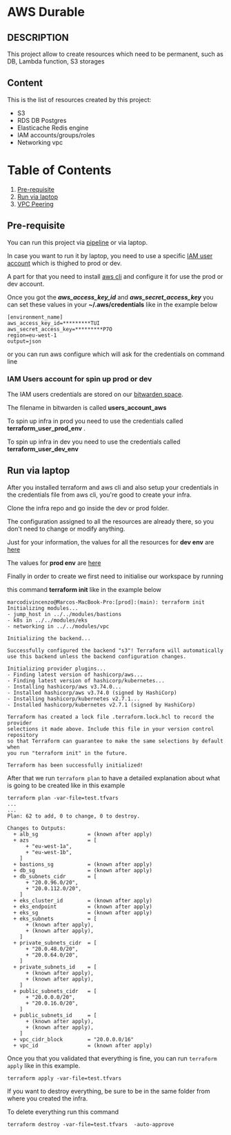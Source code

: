 # AWS Durable

## DESCRIPTION

This project allow to create resources which need to be permanent, such as DB, Lambda function, S3 storages


## Content
This is the list of resources created by this project:
- S3 
- RDS DB Postgres
- Elasticache Redis engine 
- IAM accounts/groups/roles
- Networking vpc

# Table of Contents
1. [Pre-requisite](#prerequisite)
2. [Run via laptop](#runlaptop)
3. [VPC Peering](https://gitlab.com/noah-energy/infranoah/infra_aws/-/wikis/VPC-Peering-creation)


## Pre-requisite

You can run this project via [pipeline](https://gitlab.com/noah-energy/infranoah/durable-resources-aws/-/pipelines) or via laptop. 

In case you want to run it by laptop, you need to use a specific [IAM user account](https://console.aws.amazon.com/iamv2/home#/users) which is thighed to prod or dev.

A part for that you need to install [aws cli](https://aws.amazon.com/cli/) and configure it for use the prod or dev account.

Once you got the **_aws_access_key_id_** and **_aws_secret_access_key_** you can set these values in your **~/.aws/credentials** like in the example below

```
[environment_name]
aws_access_key_id=*********TUI
aws_secret_access_key=*********P7O
region=eu-west-1
output=json
```

or you can run aws configure which will ask for the credentials on command line

### IAM Users account for spin up prod or dev

The IAM users credentials are stored on our [bitwarden space](https://bitwarden.com/).

The filename in bitwarden is called **users_account_aws** 

To spin up infra in prod you need to use the credentials called **terraform_user_prod_env** .

To spin up infra in dev you need to use the credentials called **terraform_user_dev_env**


## Run via laptop

After you installed terraform and aws cli and also setup your credentials in the credentials file from aws cli, you're good to create your infra.

Clone the infra repo and go inside the dev or prod folder.

The configuration assigned to all the resources are already there, so you don't need to change or modify anything. 

Just for your information, the values for all the resources for **dev env** are [here](https://gitlab.com/noah-energy/infranoah/durable-resources-aws/-/blob/main/environments/dev/dev.tfvars)

The values for **prod env** are [here](https://gitlab.com/noah-energy/infranoah/durable-resources-aws/-/blob/main/environments/prod/prod.tfvars) 

Finally in order to create we first need to initialise our workspace by running 

this command **terraform init** like in the example below

```
marcodivincenzo@Marcos-MacBook-Pro:[prod]:(main): terraform init
Initializing modules...
- jump_host in ../../modules/bastions
- k8s in ../../modules/eks
- networking in ../../modules/vpc

Initializing the backend...

Successfully configured the backend "s3"! Terraform will automatically
use this backend unless the backend configuration changes.

Initializing provider plugins...
- Finding latest version of hashicorp/aws...
- Finding latest version of hashicorp/kubernetes...
- Installing hashicorp/aws v3.74.0...
- Installed hashicorp/aws v3.74.0 (signed by HashiCorp)
- Installing hashicorp/kubernetes v2.7.1...
- Installed hashicorp/kubernetes v2.7.1 (signed by HashiCorp)

Terraform has created a lock file .terraform.lock.hcl to record the provider
selections it made above. Include this file in your version control repository
so that Terraform can guarantee to make the same selections by default when
you run "terraform init" in the future.

Terraform has been successfully initialized!
```



After that we run `terraform plan` to have a detailed explanation about what is going to be created like in this example

```
terraform plan -var-file=test.tfvars 
...
...
Plan: 62 to add, 0 to change, 0 to destroy.

Changes to Outputs:
  + alb_sg                = (known after apply)
  + azs                   = [
      + "eu-west-1a",
      + "eu-west-1b",
    ]
  + bastions_sg           = (known after apply)
  + db_sg                 = (known after apply)
  + db_subnets_cidr       = [
      + "20.0.96.0/20",
      + "20.0.112.0/20",
    ]
  + eks_cluster_id        = (known after apply)
  + eks_endpoint          = (known after apply)
  + eks_sg                = (known after apply)
  + eks_subnets           = [
      + (known after apply),
      + (known after apply),
    ]
  + private_subnets_cidr  = [
      + "20.0.48.0/20",
      + "20.0.64.0/20",
    ]
  + private_subnets_id    = [
      + (known after apply),
      + (known after apply),
    ]
  + public_subnets_cidr   = [
      + "20.0.0.0/20",
      + "20.0.16.0/20",
    ]
  + public_subnets_id     = [
      + (known after apply),
      + (known after apply),
    ]
  + vpc_cidr_block        = "20.0.0.0/16"
  + vpc_id                = (known after apply)
```

Once you that you validated that everything is fine, you can run `terraform apply` like in this example. 


````
terraform apply -var-file=test.tfvars 
````

If you want to destroy everything, be sure to be in the same folder from where you created the infra. 

To delete everything run this command 
````
terraform destroy -var-file=test.tfvars  -auto-approve
````



